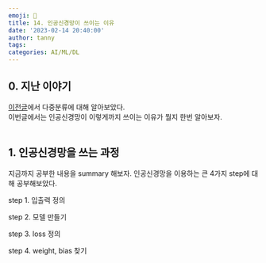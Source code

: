 ```yaml
---
emoji: 🔮
title: 14. 인공신경망이 쓰이는 이유
date: '2023-02-14 20:40:00'
author: tanny
tags: 
categories: AI/ML/DL
---
```


## 0. 지난 이야기
[이전글](https://tannybrown.github.io/ai/14/)에서 다중분류에 대해 알아보았다.<br>
이번글에서는 인공신경망이 이렇게까지 쓰이는 이유가 뭘지 한번 알아보자.<br><br>

## 1. 인공신경망을 쓰는 과정
지금까지 공부한 내용을 summary 해보자.
인공신경망을 이용하는 큰 4가지 step에 대해 공부해보았다.

step 1. 입출력 정의

step 2. 모델 만들기

step 3. loss 정의

step 4. weight, bias 찾기
